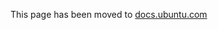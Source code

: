 This page has been moved to [docs.ubuntu.com](https://docs.ubports.com/en/latest/appdev/clickable.html)
